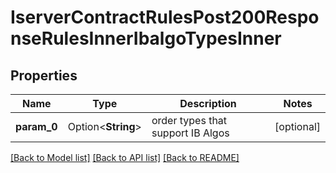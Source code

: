 # IserverContractRulesPost200ResponseRulesInnerIbalgoTypesInner

## Properties

Name | Type | Description | Notes
------------ | ------------- | ------------- | -------------
**param_0** | Option<**String**> | order types that support IB Algos | [optional]

[[Back to Model list]](../README.md#documentation-for-models) [[Back to API list]](../README.md#documentation-for-api-endpoints) [[Back to README]](../README.md)



